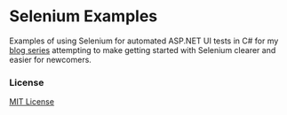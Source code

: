 # Selenium Examples

Examples of using Selenium for automated ASP.NET UI tests in C# for my [blog series](https://matthewrwilton.wordpress.com/) attempting to make getting started with Selenium clearer and easier for newcomers.

### License

[MIT License](https://raw.githubusercontent.com/matthewrwilton/SeleniumExamples/master/LICENSE)
